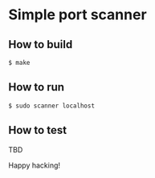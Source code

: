 # Simple port scanner

## How to build

```
$ make
```

## How to run

```
$ sudo scanner localhost
```

## How to test

TBD

Happy hacking!
